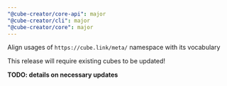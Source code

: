 ```yaml
---
"@cube-creator/core-api": major
"@cube-creator/cli": major
"@cube-creator/core": major
---
```


Align usages of `https://cube.link/meta/` namespace with its vocabulary

This release will require existing cubes to be updated!

**TODO: details on necessary updates**
